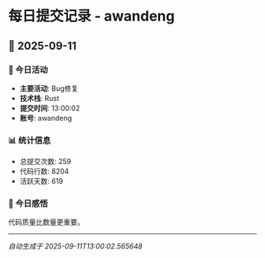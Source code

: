 # 每日提交记录 - awandeng

## 📅 2025-09-11

### 🎯 今日活动
- **主要活动**: Bug修复
- **技术栈**: Rust
- **提交时间**: 13:00:02
- **账号**: awandeng

### 📊 统计信息
- 总提交次数: 259
- 代码行数: 8204
- 活跃天数: 619

### 💭 今日感悟
代码质量比数量更重要。

---
*自动生成于 2025-09-11T13:00:02.565648*
